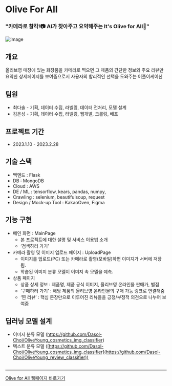 # Olive For All 
### "카메라로 찰칵!📷  AI가 찾아주고 요약해주는 It's Olive for All🍏"
![image](https://user-images.githubusercontent.com/111672496/221744937-178dc155-ebcc-4a13-bfa0-715b47ac9743.png)
<br>
## 개요
올리브영 매장에 있는 화장품을 카메라로 찍으면 그 제품의 간단한 정보와 주요 리뷰만 요약한 상세페이지를 보여줌으로서 사용자의 합리적인 선택을 도와주는 어플이케이션
## 팀원
* 최다솔 - 기획, 데이터 수집, 라벨링, 데이터 전처리, 모델 설계
* 김은성 - 기획, 데이터 수집, 라벨링, 웹개발, 크롤링, 배포
## 프로젝트 기간
* 2023.1.10 - 2023.2.28
## 기술 스택
- 백엔드 :  Flask
- DB : MongoDB
- Cloud : AWS
- DE / ML : tensorflow, kears, pandas, numpy,
- Crawling : selenium, beautifulsoup, request
- Design / Mock-up Tool : KakaoOven, Figma
## 기능 구현
* 메인 화면 : MainPage
    * 본 프로젝트에 대한 설명 및 서비스 이용법 소개
    * ‘검색하러 가기’
* 카메라 촬영 및 이미지 업로드 페이지 : UploadPage
   * 이미지를 업로드(PC) 또는 카메라로 촬영(모바일)하면 이미지가 서버에 저장됨.
   * 학습된 이미지 분류 모델이 이미지 속 모델을 예측.
* 상품 페이지
   * 상품 상세 정보 : 제품명, 제품 공식 이미지, 올리브영 온라인몰 판매가, 별점
   * ‘구매하러 가기’ : 해당 제품의 올리브영 온라인몰의 구매 가능 링크로 연결해줌
   * ‘찐 리뷰’ : 핵심 문장만으로 이루어진 리뷰들을 긍정/부정적 의견으로 나누어 보여줌
## 딥러닝 모델 설계
* 이미지 분류 모델 (https://github.com/Dasol-Choi/OliveYoung_cosmetics_img_classifier)
* 텍스트 분류 모델 ([https://github.com/Dasol-Choi/OliveYoung_cosmetics_img_classifier](https://github.com/Dasol-Choi/OliveYoung_review_classifier))
<br><br>
<hr>

[Olive for All 웹페이지 바로가기](http://3.36.96.232:5000/)
